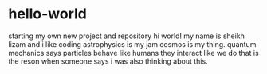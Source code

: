 # hello-world
starting my own new project and repository
hi world!
my name is sheikh lizam and i like coding
astrophysics is my jam cosmos is my thing.
quantum mechanics says particles behave like humans 
they interact like we do that is the reson when someone says i was also thinking about this.
